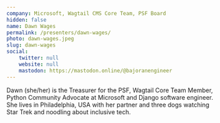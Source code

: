 ```yaml
---
company: Microsoft, Wagtail CMS Core Team, PSF Board
hidden: false
name: Dawn Wages
permalink: /presenters/dawn-wages/
photo: dawn-wages.jpeg
slug: dawn-wages
social:
    twitter: null
    website: null
    mastodon: https://mastodon.online/@bajoranengineer
---
```


Dawn (she/her) is the Treasurer for the PSF, Wagtail Core Team Member, Python Community Advocate at Microsoft and Django software engineer. She lives in Philadelphia, USA with her partner and three dogs watching Star Trek and noodling about inclusive tech.
